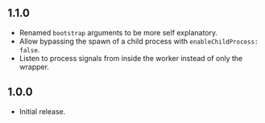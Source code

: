 ## 1.1.0

- Renamed `bootstrap` arguments to be more self explanatory.
- Allow bypassing the spawn of a child process with `enableChildProcess: false`.
- Listen to process signals from inside the worker instead of only the wrapper.

## 1.0.0

- Initial release.
